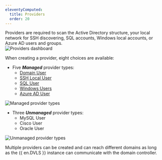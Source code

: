 ```yaml
---
eleventyComputed:
  title: Providers
  order: 20
---
```

Providers are required to scan the Active Directory structure, your local network for SSH discovering, SQL accounts, Windows local accounts, or Azure AD users and groups.  
![Providers dashboard](https://webdevolutions.azureedge.net/docs/en/server/ServerOp8140.png)  

When creating a provider, eight choices are available:  
* Five ***Managed*** provider types:  
  * [Domain User](/server/privileged-access-management/providers/domain-provider/)  
  * [SSH Local User](/server/privileged-access-management/providers/local-ssh-provider/)  
  * [SQL User](/server/privileged-access-management/providers/sql-server-provider/)  
  * [Windows Users](/server/privileged-access-management/providers/windows-users-provider/)  
  * [Azure AD User](/server/privileged-access-management/providers/azure-ad-user-provider/)  

![Managed provider types](https://webdevolutions.azureedge.net/docs/en/server/ServerUs6021.png)  

* Three ***Unmanaged*** provider types:  
  * MySQL User  
  * Cisco User  
  * Oracle User  
 
![Unmanaged provider types](https://webdevolutions.azureedge.net/docs/en/server/ServerOp8091.png)  

Multiple providers can be created and can reach different domains as long as the {{ en.DVLS }} instance can communicate with the domain controller.  
